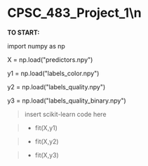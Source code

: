 # CPSC_483_Project_1\n


**TO START:**

import numpy as np

X = np.load("predictors.npy")

y1 = np.load("labels_color.npy")

y2 = np.load("labels_quality.npy")

y3 = np.load("labels_quality_binary.npy")

> insert scikit-learn code here

> - fit(X,y1)

> - fit(X,y2)

> - fit(X,y3)
